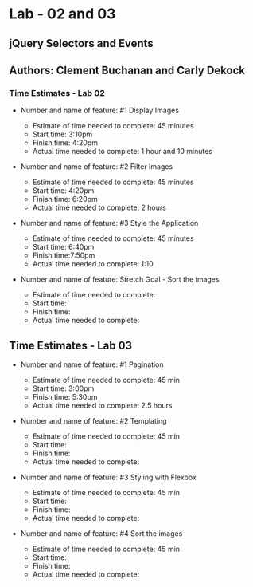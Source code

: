 # Lab - 02 and 03

## jQuery Selectors and Events

## Authors: Clement Buchanan and Carly Dekock

### Time Estimates - Lab 02

- Number and name of feature: #1 Display Images
  - Estimate of time needed to complete: 45 minutes
  - Start time: 3:10pm
  - Finish time: 4:20pm
  - Actual time needed to complete: 1 hour and 10 minutes

- Number and name of feature: #2 Filter Images
  - Estimate of time needed to complete: 45 minutes
  - Start time: 4:20pm
  - Finish time: 6:20pm
  - Actual time needed to complete: 2 hours

- Number and name of feature: #3 Style the Application
  - Estimate of time needed to complete: 45 minutes
  - Start time: 6:40pm
  - Finish time:7:50pm
  - Actual time needed to complete: 1:10

- Number and name of feature: Stretch Goal - Sort the images
  - Estimate of time needed to complete:
  - Start time:
  - Finish time:
  - Actual time needed to complete:

## Time Estimates - Lab 03

- Number and name of feature: #1 Pagination
  - Estimate of time needed to complete: 45 min
  - Start time: 3:00pm
  - Finish time: 5:30pm
  - Actual time needed to complete: 2.5 hours

- Number and name of feature: #2 Templating
  - Estimate of time needed to complete: 45 min
  - Start time: 
  - Finish time: 
  - Actual time needed to complete:

- Number and name of feature: #3 Styling with Flexbox
  - Estimate of time needed to complete: 45 min
  - Start time: 
  - Finish time: 
  - Actual time needed to complete:

- Number and name of feature: #4 Sort the images
  - Estimate of time needed to complete: 45 min
  - Start time: 
  - Finish time: 
  - Actual time needed to complete: